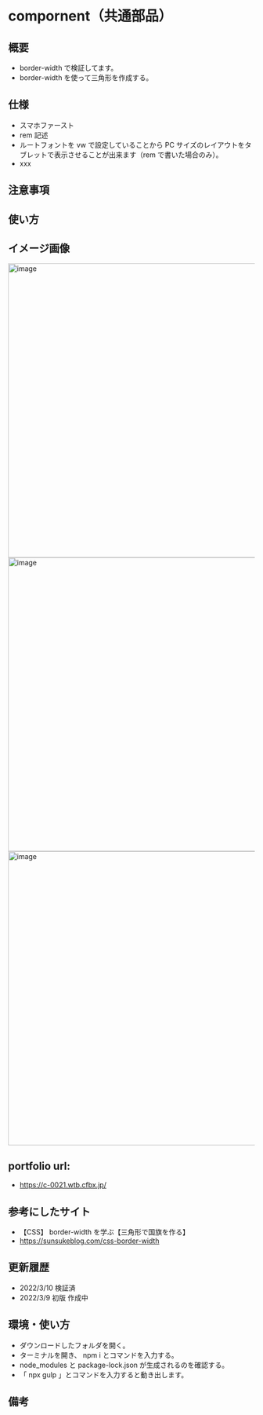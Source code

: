 # compornent（共通部品）

## 概要

- border-width で検証してます。
- border-width を使って三角形を作成する。

## 仕様

- スマホファースト
- rem 記述
- ルートフォントを vw で設定していることから PC サイズのレイアウトをタブレットで表示させることが出来ます（rem で書いた場合のみ）。
- xxx

## 注意事項

## 使い方

## イメージ画像

<img width="599" alt="image" src="https://user-images.githubusercontent.com/99580997/157683927-4d0d8ee8-c0ee-4325-ad66-4a8787d0ea0a.png">
<img width="599" alt="image" src="https://user-images.githubusercontent.com/99580997/157684002-c864945e-7990-42c9-bc51-e86a3b332691.png">
<img width="599" alt="image" src="https://user-images.githubusercontent.com/99580997/157684059-77d64d60-eead-4bfa-9ff8-ed6d825bf3a7.png">


## portfolio url:

- https://c-0021.wtb.cfbx.jp/

## 参考にしたサイト

- 【CSS】 border-width を学ぶ【三角形で国旗を作る】
- https://sunsukeblog.com/css-border-width

## 更新履歴

- 2022/3/10 検証済
- 2022/3/9 初版 作成中

## 環境・使い方

- ダウンロードしたフォルダを開く。
- ターミナルを開き、 npm i とコマンドを入力する。
- node_modules と package-lock.json が生成されるのを確認する。
- 「 npx gulp 」とコマンドを入力すると動き出します。

## 備考
